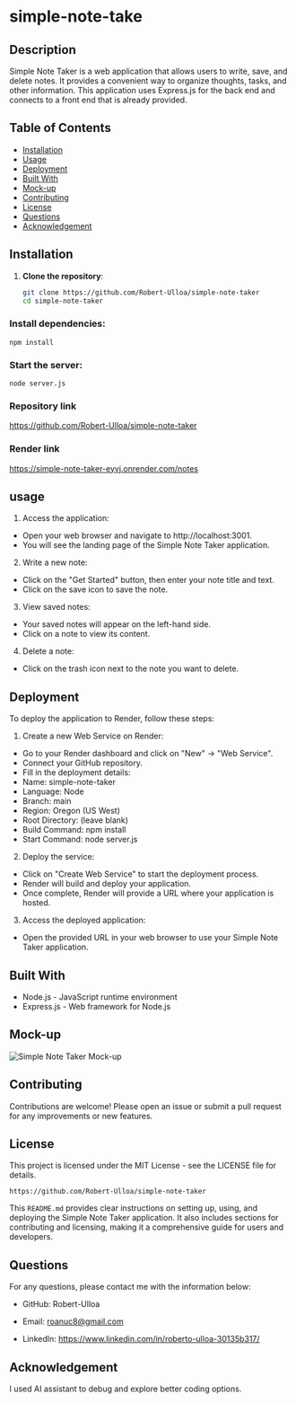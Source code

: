 # simple-note-take

## Description
Simple Note Taker is a web application that allows users to write, save, and delete notes. It provides a convenient way to organize thoughts, tasks, and other information. This application uses Express.js for the back end and connects to a front end that is already provided.

## Table of Contents
- [Installation](#installation)
- [Usage](#usage)
- [Deployment](#deployment)
- [Built With](#built-with)
- [Mock-up](#mock-up)
- [Contributing](#contributing)
- [License](#license)
- [Questions](#questions)
- [Acknowledgement](#acknowledgement)


## Installation

1. **Clone the repository**:
   ```bash
   git clone https://github.com/Robert-Ulloa/simple-note-taker
   cd simple-note-taker
    ```

### Install dependencies:
```
npm install
```
### Start the server:
```
node server.js
```
### Repository link 
https://github.com/Robert-Ulloa/simple-note-taker

### Render link
https://simple-note-taker-eyvj.onrender.com/notes 

## usage

1. Access the application:
- Open your web browser and navigate to http://localhost:3001. 
- You will see the landing page of the Simple Note Taker application.

2. Write a new note:
- Click on the "Get Started" button, then enter your note title and text. 
- Click on the save icon to save the note.

3. View saved notes:
- Your saved notes will appear on the left-hand side.
- Click on a note to view its content.

4. Delete a note:
- Click on the trash icon next to the note you want to delete.


## Deployment
To deploy the application to Render, follow these steps:

1. Create a new Web Service on Render:

- Go to your Render dashboard and click on "New" -> "Web Service".
- Connect your GitHub repository.
- Fill in the deployment details:
- Name: simple-note-taker
- Language: Node
- Branch: main
- Region: Oregon (US West)
- Root Directory: (leave blank)
- Build Command: npm install
- Start Command: node server.js
2. Deploy the service:
- Click on "Create Web Service" to start the deployment process. 
- Render will build and deploy your application.
- Once complete, Render will provide a URL where your application is hosted.

3. Access the deployed application:
- Open the provided URL in your web browser to use your Simple Note Taker application.

## Built With

- Node.js - JavaScript runtime environment
- Express.js - Web framework for Node.js

## Mock-up
![Simple Note Taker Mock-up](/NOTES.gif)

## Contributing
Contributions are welcome! Please open an issue or submit a pull request for any improvements or new features.

## License
This project is licensed under the MIT License - see the LICENSE file for details.

`https://github.com/Robert-Ulloa/simple-note-taker`

This `README.md` provides clear instructions on setting up, using, and deploying the Simple Note Taker application. It also includes sections for contributing and licensing, making it a comprehensive guide for users and developers.

## Questions
For any questions, please contact me with the information below:

- GitHub: Robert-Ulloa

- Email: roanuc8@gmail.com

- LinkedIn: https://www.linkedin.com/in/roberto-ulloa-30135b317/


## Acknowledgement
I used AI assistant to debug and explore better coding options.

